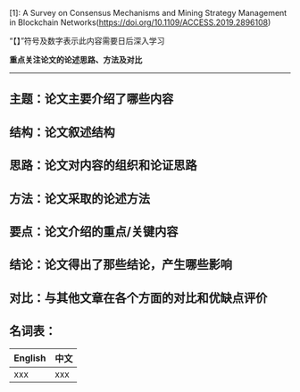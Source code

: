 [1]: A Survey on Consensus Mechanisms and Mining Strategy Management in Blockchain Networks(https://doi.org/10.1109/ACCESS.2019.2896108)

“【】”符号及数字表示此内容需要日后深入学习

**重点关注论文的论述思路、方法及对比**

---

## 主题：论文主要介绍了哪些内容



## 结构：论文叙述结构



## 思路：论文对内容的组织和论证思路



## 方法：论文采取的论述方法



## 要点：论文介绍的重点/关键内容



## 结论：论文得出了那些结论，产生哪些影响



## 对比：与其他文章在各个方面的对比和优缺点评价



## 名词表：

| English | 中文 |
| ------- | ---- |
| xxx     | xxx  |

